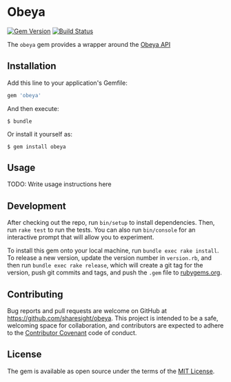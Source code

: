 # Obeya

[![Gem Version](https://badge.fury.io/rb/obeya.svg)](http://badge.fury.io/rb/obeya)
[![Build Status](https://travis-ci.org/sharesight/obeya.svg?branch=master)](https://travis-ci.org/sharesight/obeya)

The `obeya` gem provides a wrapper around the
[Obeya API](https://beta.getobeya.com/public/rest-help.html)

## Installation

Add this line to your application's Gemfile:

```ruby
gem 'obeya'
```

And then execute:

    $ bundle

Or install it yourself as:

    $ gem install obeya

## Usage

TODO: Write usage instructions here

## Development

After checking out the repo, run `bin/setup` to install dependencies. Then, run `rake test` to run the tests. You can also run `bin/console` for an interactive prompt that will allow you to experiment.

To install this gem onto your local machine, run `bundle exec rake install`. To release a new version, update the version number in `version.rb`, and then run `bundle exec rake release`, which will create a git tag for the version, push git commits and tags, and push the `.gem` file to [rubygems.org](https://rubygems.org).

## Contributing

Bug reports and pull requests are welcome on GitHub at https://github.com/sharesight/obeya. This project is intended to be a safe, welcoming space for collaboration, and contributors are expected to adhere to the [Contributor Covenant](http://contributor-covenant.org) code of conduct.


## License

The gem is available as open source under the terms of the [MIT License](http://opensource.org/licenses/MIT).

